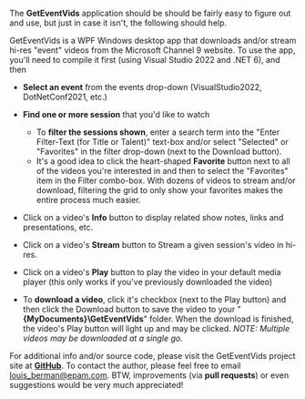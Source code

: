 The  **GetEventVids** application should be should be fairly easy to figure out and use, but just in case it isn't, the following should help.

GetEventVids is a WPF Windows desktop app that downloads and/or stream hi-res "event" videos from the Microsoft Channel 9 website.  To use the app, you'll need to compile it first (using Visual Studio 2022 and .NET 6), and then 

- **Select an event** from the events drop-down (VisualStudio2022, DotNetConf2021, etc.) 
- **Find one or more session** that you'd like to watch
  - To **filter the sessions shown**, enter a search term into the "Enter Filter-Text (for Title or Talent)" text-box and/or select "Selected" or "Favorites" in the filter drop-down (next to the Download button).
  - It's a good idea to click the heart-shaped **Favorite** button next to all of the videos you're interested in and then to select the "Favorites" item in the Filter combo-box.  With dozens of videos to stream and/or download, filtering the grid to only show your favorites makes the entire process much easier.

- Click on a video's **Info** button to display related show notes, links and presentations, etc.
- Click on a video's  **Stream** button to Stream a given session's video in hi-res.
- Click on a video's  **Play** button to play the video in your default media player (this only works if you've previously downloaded the video)
- To **download a video**, click it's checkbox (next to the Play button) and then click the Download button to save the video to your "**\{MyDocuments}\GetEventVids**" folder.  When the download is finished, the video's Play button will light up and may be clicked. *NOTE: Multiple videos may be downloaded at a single go.*
                
For additional info and/or source code, please visit the GetEventVids project site at **<a href="http://github.com/squideyes/GetEventVids" target="_blank">GitHub</a>**. To contact the author, please feel free to email <a href="mailto:louis_berman@epam.com">louis_berman@epam.com</a>.  BTW, improvements (via **pull requests**) or even suggestions would be very much appreciated!
